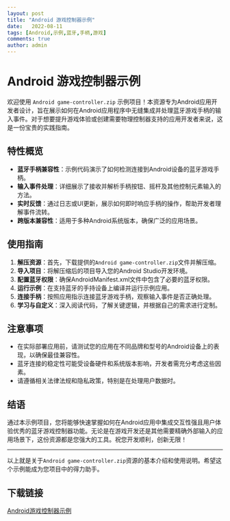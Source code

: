 ```yaml
---
layout: post
title: "Android 游戏控制器示例"
date:   2022-08-11
tags: [Android,示例,蓝牙,手柄,游戏]
comments: true
author: admin
---
```

# Android 游戏控制器示例

欢迎使用 `Android game-controller.zip` 示例项目！本资源专为Android应用开发者设计，旨在展示如何在Android应用程序中无缝集成并处理蓝牙游戏手柄的输入事件。对于想要提升游戏体验或创建需要物理控制器支持的应用开发者来说，这是一份宝贵的实践指南。

## 特性概览

- **蓝牙手柄兼容性**：示例代码演示了如何检测连接到Android设备的蓝牙游戏手柄。
- **输入事件处理**：详细展示了接收并解析手柄按钮、摇杆及其他控制元素输入的方法。
- **实时反馈**：通过日志或UI更新，展示如何即时响应手柄的操作，帮助开发者理解事件流转。
- **跨版本兼容性**：适用于多种Android系统版本，确保广泛的应用场景。

## 使用指南

1. **解压资源**：首先，下载提供的`Android game-controller.zip`文件并解压缩。
2. **导入项目**：将解压缩后的项目导入您的Android Studio开发环境。
3. **配置蓝牙权限**：确保AndroidManifest.xml文件中包含了必要的蓝牙权限。
4. **运行示例**：在支持蓝牙的手持设备上编译并运行示例应用。
5. **连接手柄**：按照应用指示连接蓝牙游戏手柄，观察输入事件是否正确处理。
6. **学习与自定义**：深入阅读代码，了解关键逻辑，并根据自己的需求进行定制。

## 注意事项

- 在实际部署应用前，请测试您的应用在不同品牌和型号的Android设备上的表现，以确保最佳兼容性。
- 蓝牙连接的稳定性可能受设备硬件和系统版本影响，开发者需充分考虑这些因素。
- 请遵循相关法律法规和隐私政策，特别是在处理用户数据时。

## 结语

通过本示例项目，您将能够快速掌握如何在Android应用中集成交互性强且用户体验优秀的蓝牙游戏控制器功能。无论是在游戏开发还是其他需要精确外部输入的应用场景下，这份资源都是您强大的工具。祝您开发顺利，创新无限！

---

以上就是关于`Android game-controller.zip`资源的基本介绍和使用说明。希望这个示例能成为您项目中的得力助手。

## 下载链接

[Android游戏控制器示例](https://pan.quark.cn/s/ac71ccafef25)